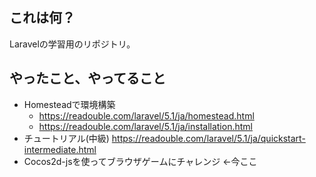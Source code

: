 ## これは何？
Laravelの学習用のリポジトリ。

## やったこと、やってること
- Homesteadで環境構築
  - https://readouble.com/laravel/5.1/ja/homestead.html
  - https://readouble.com/laravel/5.1/ja/installation.html
- チュートリアル(中級) https://readouble.com/laravel/5.1/ja/quickstart-intermediate.html
- Cocos2d-jsを使ってブラウザゲームにチャレンジ ←今ここ